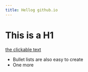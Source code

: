 ```yaml
---
title: Hellog github.io
---
```


# This is a H1

[the clickable text](http://xlson.com/)

* Bullet lists are also easy to create
* One more
